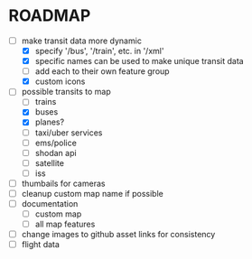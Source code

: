 # ROADMAP
- [ ] make transit data more dynamic
    - [x] specify '/bus', '/train', etc. in '/xml'
    - [x] specific names can be used to make unique transit data
    - [ ] add each to their own feature group
    - [x] custom icons
- [ ] possible transits to map
    - [ ] trains
    - [x] buses
    - [x] planes?
    - [ ] taxi/uber services
    - [ ] ems/police
    - [ ] shodan api
    - [ ] satellite
    - [ ] iss
- [ ] thumbails for cameras
- [ ] cleanup custom map name if possible
- [ ] documentation
    - [ ] custom map
    - [ ] all map features
- [ ] change images to github asset links for consistency
- [ ] flight data
